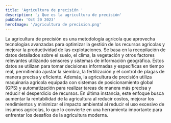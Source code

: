 ```yaml
---
title: 'Agricultura de precisión '
description: '¿ Que es la agricultura de precisión'
pubDate: 'Oct 20 2023'
heroImage: '/agricultura de precision.png'
---
```


La agricultura de precisión es una metodología agrícola que aprovecha tecnologías avanzadas para optimizar la gestión de los recursos agrícolas y mejorar la productividad de las explotaciones. Se basa en la recopilación de datos detallados sobre el suelo, el clima, la vegetación y otros factores relevantes utilizando sensores y sistemas de información geográfica. Estos datos se utilizan para tomar decisiones informadas y específicas en tiempo real, permitiendo ajustar la siembra, la fertilización y el control de plagas de manera precisa y eficiente. Además, la agricultura de precisión utiliza maquinaria agrícola equipada con sistemas de posicionamiento global (GPS) y automatización para realizar tareas de manera más precisa y reducir el desperdicio de recursos. En última instancia, este enfoque busca aumentar la rentabilidad de la agricultura al reducir costos, mejorar los rendimientos y minimizar el impacto ambiental al reducir el uso excesivo de insumos agrícolas, lo que lo convierte en una herramienta importante para enfrentar los desafíos de la agricultura moderna.
